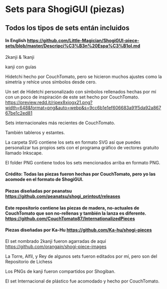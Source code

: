 # Sets para ShogiGUI (piezas)
## Todos los tipos de sets entán incluidos

#### In English https://github.com/Little-Magician/ShogiGUI-piece-sets/blob/master/Descripci%C3%B3n%20Espa%C3%B1ol.md

2kanji & 1kanji

kanji con guías

Hidetchi hecho por CouchTomato, pero se hicieron muchos ajustes como la simetría y rehíce unos símbolos desde cero.

Un set de Hidetchi personalizado con símbolos rellenados hechas por mí con un poco de inspiración de este set hecho por CouchTomato.
https://preview.redd.it/rjpex8xjogx21.png?width=648&format=png&auto=webp&s=9cc6b1e1ef606683a91f5da92a86767be1c2ed81

Sets internacionales más recientes de CouchTomato.

También tableros y estantes.

La carpeta SVG contiene los sets en formato SVG así que puedes personalizar tus propios sets con el programa gráfico de vectores gratuito llamado Inkscape.

El folder PNG contiene todos los sets mencionados arriba en formato PNG.

#### Crédito: Todas las piezas fueron hechas por CouchTomato, pero yo las acomode en el formato de ShogiGUI.

#### Piezas diseñadas por peanatsu https://github.com/peanatsu/shogi_printout/releases

#### Este repositorio contiene las piezas de madera, no-actuales de CouchTomato que son no-rellenas y también la lanza es diferente. https://github.com/CouchTomato87/InternationalizedPieces

#### Piezas diseñadas por Ka-Hu https://github.com/Ka-hu/shogi-pieces

El set nombrado 2kanji fueron agarradas de aquí https://github.com/orangain/shogi-piece-images 

La Torre, Alfil, y Rey de algunos sets fueron editados por mí, pero son del Repositorio de Lichess

Los PNGs de kanji fueron compartidos por Shogiban.

El set Internacional de plástico fue acomodado y hecho por CouchTomato.
